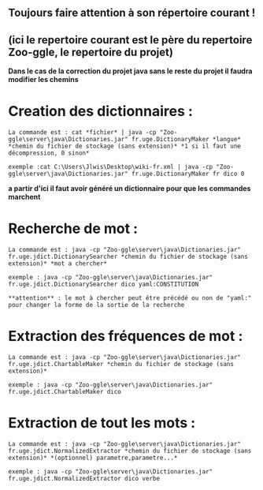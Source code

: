 ## Toujours faire attention à son répertoire courant !
## (ici le repertoire courant est le père du repertoire Zoo-ggle, le repertoire du projet)
**Dans le cas de la correction du projet java sans le reste du projet il faudra modifier les chemins**

# Creation des dictionnaires :
    La commande est : cat *fichier* | java -cp "Zoo-ggle\server\java\Dictionaries.jar" fr.uge.DictionaryMaker *langue* *chemin du fichier de stockage (sans extension)* *1 si il faut une décompression, 0 sinon*

    exemple :cat C:\Users\Jlwis\Desktop\wiki-fr.xml | java -cp "Zoo-ggle\server\java\Dictionaries.jar" fr.uge.DictionaryMaker fr dico 0

**a partir d'ici il faut avoir généré un dictionnaire pour que les commandes marchent**

# Recherche de mot :
    La commande est : java -cp "Zoo-ggle\server\java\Dictionaries.jar" fr.uge.jdict.DictionarySearcher *chemin du fichier de stockage (sans extension)* *mot a chercher*

    exemple : java -cp "Zoo-ggle\server\java\Dictionaries.jar" fr.uge.jdict.DictionarySearcher dico yaml:CONSTITUTION

    **attention** : le mot à chercher peut être précédé ou non de "yaml:" pour changer la forme de la sortie de la recherche


# Extraction des fréquences de mot :
    La commande est : java -cp "Zoo-ggle\server\java\Dictionaries.jar" fr.uge.jdict.ChartableMaker *chemin du fichier de stockage (sans extension)*

    exemple : java -cp "Zoo-ggle\server\java\Dictionaries.jar" fr.uge.jdict.ChartableMaker dico


# Extraction de tout les mots :
    La commande est : java -cp "Zoo-ggle\server\java\Dictionaries.jar" fr.uge.jdict.NormalizedExtractor *chemin du fichier de stockage (sans extension)* *(optionnel) parametre,parametre...*

    exemple : java -cp "Zoo-ggle\server\java\Dictionaries.jar" fr.uge.jdict.NormalizedExtractor dico verbe